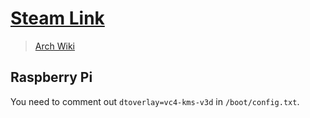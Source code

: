 # [Steam Link](https://store.steampowered.com/remoteplay#anywhere)

> [Arch Wiki](https://wiki.archlinux.org/title/steam)

## Raspberry Pi

You need to comment out `dtoverlay=vc4-kms-v3d` in `/boot/config.txt`.
